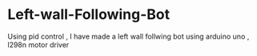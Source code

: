 # Left-wall-Following-Bot
Using pid control , I have made a left wall follwing bot using arduino uno , l298n motor driver
